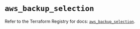 # `aws_backup_selection`

Refer to the Terraform Registry for docs: [`aws_backup_selection`](https://registry.terraform.io/providers/hashicorp/aws/4.67.0/docs/resources/backup_selection).
